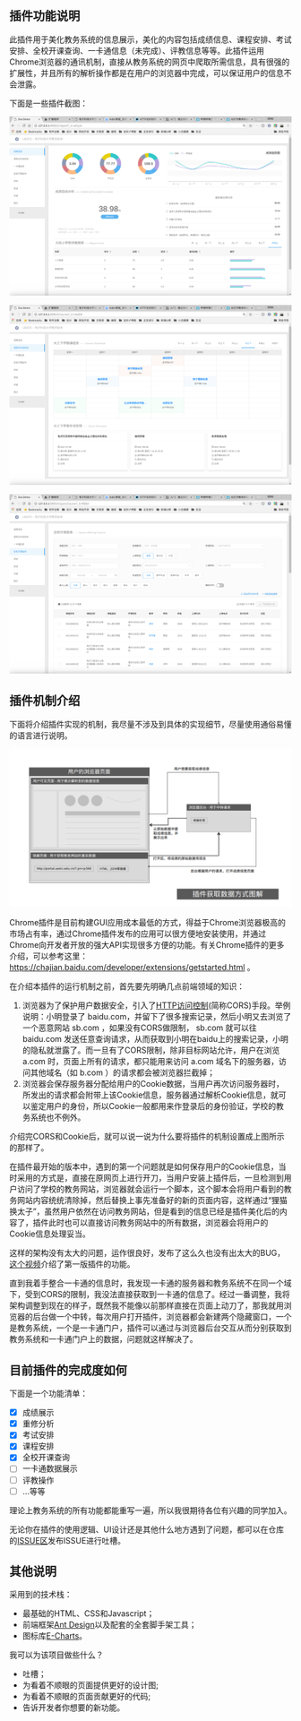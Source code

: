 ## 插件功能说明

此插件用于美化教务系统的信息展示，美化的内容包括成绩信息、课程安排、考试安排、全校开课查询、一卡通信息（未完成）、评教信息等等。此插件运用Chrome浏览器的通讯机制，直接从教务系统的网页中爬取所需信息，具有很强的扩展性，并且所有的解析操作都是在用户的浏览器中完成，可以保证用户的信息不会泄露。

下面是一些插件截图：

![成绩信息页](./img/eg-1.png)

![课程安排和考试信息](./img/eg-2.png)

![全校开课查询](./img/eg-3.png)

## 插件机制介绍

下面将介绍插件实现的机制，我尽量不涉及到具体的实现细节，尽量使用通俗易懂的语言进行说明。

![](./img/图解数据获取方式.png)

Chrome插件是目前构建GUI应用成本最低的方式，得益于Chrome浏览器极高的市场占有率，通过Chrome插件发布的应用可以很方便地安装使用，并通过Chrome向开发者开放的强大API实现很多方便的功能。有关Chrome插件的更多介绍，可以参考这里：https://chajian.baidu.com/developer/extensions/getstarted.html 。

在介绍本插件的运行机制之前，首先要先明确几点前端领域的知识：

1. 浏览器为了保护用户数据安全，引入了[HTTP访问控制](https://developer.mozilla.org/zh-CN/docs/Web/HTTP/Access_control_CORS)(简称CORS)手段。举例说明：小明登录了 baidu.com，并留下了很多搜索记录，然后小明又去浏览了一个恶意网站 sb.com ，如果没有CORS做限制， sb.com 就可以往 baidu.com 发送任意查询请求，从而获取到小明在baidu上的搜索记录，小明的隐私就泄露了。而一旦有了CORS限制，除非目标网站允许，用户在浏览 a.com 时，页面上所有的请求，都只能用来访问 a.com 域名下的服务器，访问其他域名（如 b.com ）的请求都会被浏览器拦截掉；
2. 浏览器会保存服务器分配给用户的Cookie数据，当用户再次访问服务器时，所发出的请求都会附带上该Cookie信息，服务器通过解析Cookie信息，就可以鉴定用户的身份，所以Cookie一般都用来作登录后的身份验证，学校的教务系统也不例外。

介绍完CORS和Cookie后，就可以说一说为什么要将插件的机制设置成上图所示的那样了。

在插件最开始的版本中，遇到的第一个问题就是如何保存用户的Cookie信息，当时采用的方式是，直接在原网页上进行开刀，当用户安装上插件后，一旦检测到用户访问了学校的教务网站，浏览器就会运行一个脚本，这个脚本会将用户看到的教务网站内容统统清除掉，然后替换上事先准备好的新的页面内容，这样通过“狸猫换太子”，虽然用户依然在访问教务网站，但是看到的信息已经是插件美化后的内容了，插件此时也可以直接访问教务网站中的所有数据，浏览器会将用户的Cookie信息处理妥当。

这样的架构没有太大的问题，运作很良好，发布了这么久也没有出太大的BUG，[这个视频](https://www.bilibili.com/video/av6874596/)介绍了第一版插件的功能。

直到我着手整合一卡通的信息时，我发现一卡通的服务器和教务系统不在同一个域下，受到CORS的限制，我没法直接获取到一卡通的信息了。经过一番调整，我将架构调整到现在的样子，既然我不能像以前那样直接在页面上动刀了，那我就用浏览器的后台做一个中转，每次用户打开插件，浏览器都会新建两个隐藏窗口，一个是教务系统，一个是一卡通门户，插件可以通过与浏览器后台交互从而分别获取到教务系统和一卡通门户上的数据，问题就这样解决了。

## 目前插件的完成度如何

下面是一个功能清单：

- [x] 成绩展示
- [x] 重修分析
- [x] 考试安排
- [x] 课程安排
- [x] 全校开课查询
- [ ] 一卡通数据展示
- [ ] 评教操作
- [ ] ...等等

理论上教务系统的所有功能都能重写一遍，所以我很期待各位有兴趣的同学加入。  

无论你在插件的使用逻辑、UI设计还是其他什么地方遇到了问题，都可以在仓库的[ISSUE区](https://github.com/Yidadaa/UESTC_Helper/issues)发布ISSUE进行吐槽。

## 其他说明

采用到的技术栈：
- 最基础的HTML、CSS和Javascript；
- 前端框架[Ant Design](https://ant.design/index-cn)以及配套的全套脚手架工具；
- 图标库[E-Charts](http://echarts.baidu.com/index.html)。

我可以为该项目做些什么？
- 吐槽；
- 为看着不顺眼的页面提供更好的设计图;
- 为看着不顺眼的页面贡献更好的代码;
- 告诉开发者你想要的新功能。
